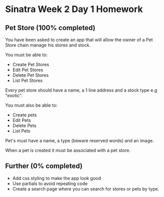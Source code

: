 # Sinatra Week 2 Day 1 Homework

## Pet Store (100% completed)

You have been asked to create an app that will allow the owner of a Pet Store chain manage his stores and stock.

You must be able to:

* Create Pet Stores
* Edit Pet Stores
* Delete Pet Stores
* List Pet Stores

Every pet store should have a name, a 1 line address and a stock type e.g "exotic".

You must also be able to:

* Create pets
* Edit Pets
* Delete Pets
* List Pets

Pet's must have a name, a type (beware reserved words) and an image.

When a pet is created it must be associated with a pet store.

## Further (0% completed)

* Add css styling to make the app look good
* Use partials to avoid repeating code
* Create a search page where you can search for stores or pets by type.
